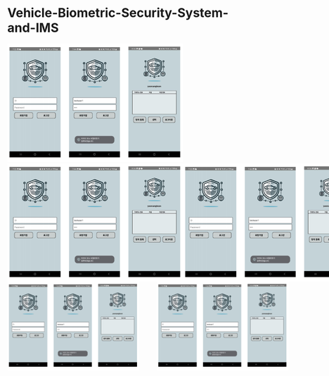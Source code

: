 # Vehicle-Biometric-Security-System-and-IMS  

<img src="이미지 정리/로그인.png" alt="대표 이미지" width="400">

<div style="display: flex; justify-content: space-between;">
  <img src="이미지 정리/로그인.png" alt="대표 이미지" width="400">
  <img src="이미지 정리/로그인.png" alt="대표 이미지" width="400">
</div>


<div style="display: flex; justify-content: space-between;">
  <img src="이미지 정리/로그인.png" alt="왼쪽 이미지" width="300" style="margin-right: 20px;">
  <img src="이미지 정리/로그인.png" alt="오른쪽 이미지" width="300" style="margin-left: 20px;">
</div>
